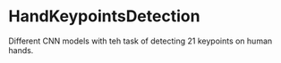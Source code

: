 # HandKeypointsDetection
Different CNN models with teh task of detecting 21 keypoints on human hands.
